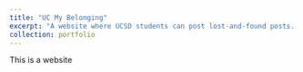 ```yaml
---
title: "UC My Belonging"
excerpt: "A website where UCSD students can post lost-and-found posts. <br/><img src='/images/500x300.png'>"
collection: portfolio
---
```


This is a website
